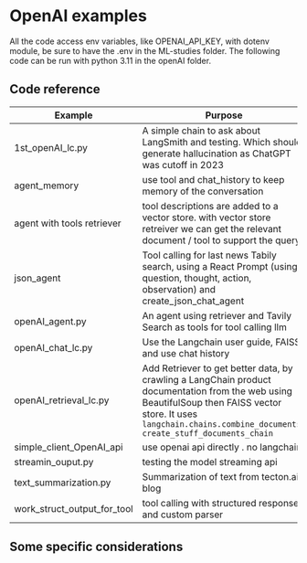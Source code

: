 # OpenAI examples

All the code access env variables, like OPENAI_API_KEY, with dotenv module, be sure to have the .env in the ML-studies folder. The following code can be run with python 3.11 in the openAI folder.

## Code reference

| Example | Purpose |
| --- | --- |
| 1st_openAI_lc.py | A simple chain to ask about LangSmith and testing. Which should generate hallucination as ChatGPT was cutoff in 2023 |
| agent_memory| use tool and chat_history to keep memory of the conversation |
| agent with tools retriever | tool descriptions are added to a vector store. with vector store retreiver we can get the relevant document / tool to support the query |
| json_agent | Tool calling for last news Tabily search, using a React Prompt (using question, thought, action, observation) and create_json_chat_agent |
| openAI_agent.py | An agent using retriever and Tavily Search as tools for tool calling llm |
| openAI_chat_lc.py | Use the Langchain user guide, FAISS and use chat history |
| openAI_retrieval_lc.py | Add Retriever to get better data, by crawling a LangChain product documentation from the web using BeautifulSoup then FAISS vector store. It uses `langchain.chains.combine_documents. create_stuff_documents_chain` |
| simple_client_OpenAI_api | use openai api directly . no langchain |
| streamin_ouput.py | testing the model streaming api |
| text_summarization.py | Summarization of text from tecton.ai blog |
| work_struct_output_for_tool |  tool calling with structured response and custom parser |


## Some specific considerations

